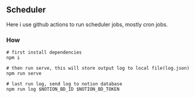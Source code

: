 ## Scheduler

Here i use github actions to run scheduler jobs, mostly cron jobs.

### How

```shell
# first install dependencies
npm i

# then run serve, this will store output log to local file(log.json)
npm run serve

# last run log, send log to notion database
npm run log $NOTION_BD_ID $NOTION_BD_TOKEN
```